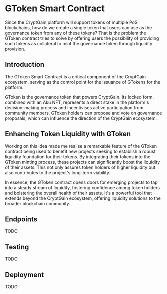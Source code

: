 # GToken Smart Contract

Since the CryptGain platform will support tokens of multiple PoS blockchains, how do we create a single token that users can use as the governance token from any of these tokens? That is the problem the GToken contract tries to solve by offering users the possibility of providing such tokens as collateral to mint the governance token through liquidity provision.

## Introduction

The GToken Smart Contract is a critical component of the CryptGain ecosystem, serving as the control point for the issuance of GTokens for the platform.

GToken is the governance token that powers CryptGain. Its locked form, combined with an Aku NFT, represents a direct stake in the platform's decision-making process and incentivises active participation from community members. GToken holders can propose and vote on governance proposals, which can influence the direction of the CryptGain ecosystem.

## Enhancing Token Liquidity with GToken

Working on this idea made me realise a remarkable feature of the GToken contract being used to benefit new projects seeking to establish a robust liquidity foundation for their tokens. By integrating their tokens into the GToken minting process, these projects can significantly boost the liquidity of their assets. This not only assures token holders of higher liquidity but also contributes to the project's long-term viability.

In essence, the GToken contract opens doors for emerging projects to tap into a steady stream of liquidity, fostering confidence among token holders and bolstering the overall health of their assets. It's a powerful tool that extends beyond the CryptGain ecosystem, offering liquidity solutions to the broader blockchain community.

## Endpoints

TODO

## Testing

TODO

## Deployment

TODO
